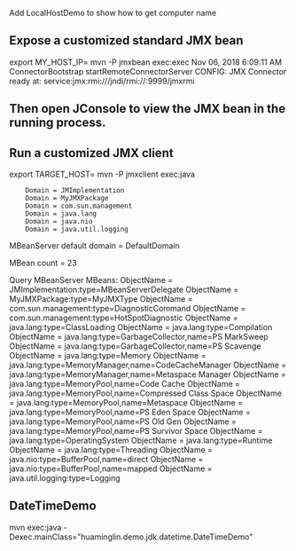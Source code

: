 Add LocalHostDemo to show how to get computer name

## Expose a customized standard JMX bean
export MY_HOST_IP=<my host ip>
mvn -P jmxbean exec:exec
Nov 06, 2018 6:09:11 AM ConnectorBootstrap startRemoteConnectorServer
CONFIG: JMX Connector ready at: service:jmx:rmi:///jndi/rmi://<my host ip>:9999/jmxrmi

## Then open JConsole to view the JMX bean in the running process.

## Run a customized JMX client
export TARGET_HOST=<my host ip>
mvn -P jmxclient exec:java

        Domain = JMImplementation
        Domain = MyJMXPackage
        Domain = com.sun.management
        Domain = java.lang
        Domain = java.nio
        Domain = java.util.logging

MBeanServer default domain = DefaultDomain

MBean count = 23

Query MBeanServer MBeans:
        ObjectName = JMImplementation:type=MBeanServerDelegate
        ObjectName = MyJMXPackage:type=MyJMXType
        ObjectName = com.sun.management:type=DiagnosticCommand
        ObjectName = com.sun.management:type=HotSpotDiagnostic
        ObjectName = java.lang:type=ClassLoading
        ObjectName = java.lang:type=Compilation
        ObjectName = java.lang:type=GarbageCollector,name=PS MarkSweep
        ObjectName = java.lang:type=GarbageCollector,name=PS Scavenge
        ObjectName = java.lang:type=Memory
        ObjectName = java.lang:type=MemoryManager,name=CodeCacheManager
        ObjectName = java.lang:type=MemoryManager,name=Metaspace Manager
        ObjectName = java.lang:type=MemoryPool,name=Code Cache
        ObjectName = java.lang:type=MemoryPool,name=Compressed Class Space
        ObjectName = java.lang:type=MemoryPool,name=Metaspace
        ObjectName = java.lang:type=MemoryPool,name=PS Eden Space
        ObjectName = java.lang:type=MemoryPool,name=PS Old Gen
        ObjectName = java.lang:type=MemoryPool,name=PS Survivor Space
        ObjectName = java.lang:type=OperatingSystem
        ObjectName = java.lang:type=Runtime
        ObjectName = java.lang:type=Threading
        ObjectName = java.nio:type=BufferPool,name=direct
        ObjectName = java.nio:type=BufferPool,name=mapped
        ObjectName = java.util.logging:type=Logging

## DateTimeDemo
mvn exec:java -Dexec.mainClass="huaminglin.demo.jdk.datetime.DateTimeDemo"
